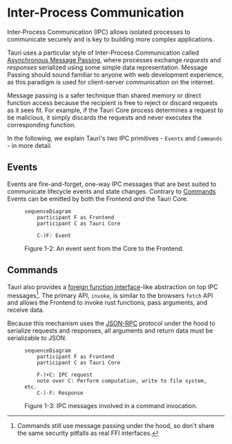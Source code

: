 # Inter-Process Communication

Inter-Process Communication (IPC) allows isolated processes to
communicate securely and is key to building more complex applications.

Tauri uses a particular style of Inter-Process Communication called
[Asynchronous Message Passing], where processes exchange _requests_
and _responses_ serialized using some simple data representation.
Message Passing should sound familiar to anyone with web development
experience, as this paradigm is used for client-server communication
on the internet.

Message passing is a safer technique than shared memory or direct
function access because the recipient is free to reject or discard
requests as it sees fit. For example, if the Tauri Core process
determines a request to be malicious, it simply discards the requests
and never executes the corresponding function.

In the following, we explain Tauri's two IPC primitives - `Events` and
`Commands` - in more detail.

## Events

Events are fire-and-forget, one-way IPC messages that are best suited
to communicate lifecycle events and state changes. Contrary to
[Commands](#commands) Events can be emitted by both the Frontend _and_
the Tauri Core.

<figure>

```mermaid
sequenceDiagram
    participant F as Frontend
    participant C as Tauri Core

    C-)F: Event
```

<figcaption>Figure 1-2: An event sent from the Core to the Frontend.</figcaption>
</figure>

## Commands

Tauri also provides a [foreign function interface]-like abstraction on
top IPC messages[^1]. The primary API, `invoke`, is similar to the
browsers `fetch` API and allows the Frontend to invoke rust functions,
pass arguments, and receive data.

Because this mechanism uses the [JSON-RPC] protocol under the hood to
serialize requests and responses, all arguments and return data must
be serializable to JSON.

<figure>

```mermaid
sequenceDiagram
    participant F as Frontend
    participant C as Tauri Core

    F-)+C: IPC request
    note over C: Perform computation, write to file system, etc.
    C-)-F: Response
```

<figcaption>Figure 1-3: IPC messages involved in a command invocation.</figcaption>
</figure>

<!-- prettier-ignore -->
[^1]: Commands still use message passing under the hood, so don't share the same
    security pitfalls as real FFI interfaces.

[asynchronous message passing]: https://en.wikipedia.org/wiki/Message_passing#Asynchronous_message_passing
[json-rpc]: https://www.jsonrpc.org
[foreign function interface]: https://en.wikipedia.org/wiki/Foreign_function_interface
